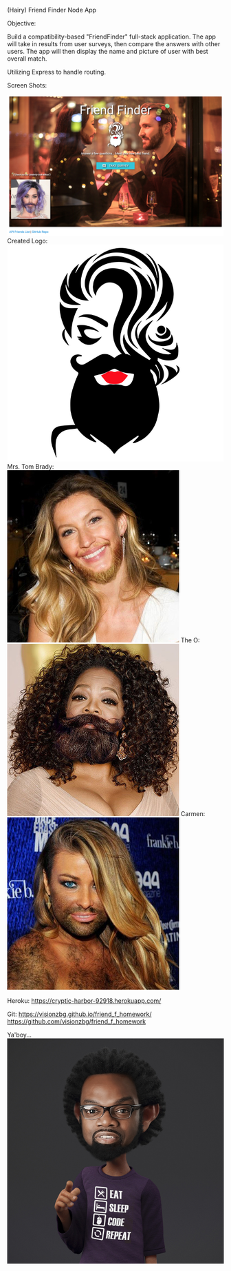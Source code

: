 (Hairy) Friend Finder Node App

Objective:

Build a compatibility-based "FriendFinder" full-stack application. The app will take in results from user surveys, then compare the answers with other users. The app will then display the name and picture of user with best overall match. 

Utilizing Express to handle routing.

Screen Shots:

![picture](app/public/images/screen_shot_1.jpg)
Created Logo:
![picture](app/public/images/beard_logo.jpg)
Mrs. Tom Brady:
![picture](app/public/images/celebrity_19.jpg)
The O:
![picture](app/public/images/celebrity_12.jpg)
Carmen:
![picture](app/public/images/celebrity_9.jpg)

Heroku:
https://cryptic-harbor-92918.herokuapp.com/

Git:
https://visionzbg.github.io/friend_f_homework/
https://github.com/visionzbg/friend_f_homework

Ya'boy...
![picture](app/public/images/gary.jpg)
